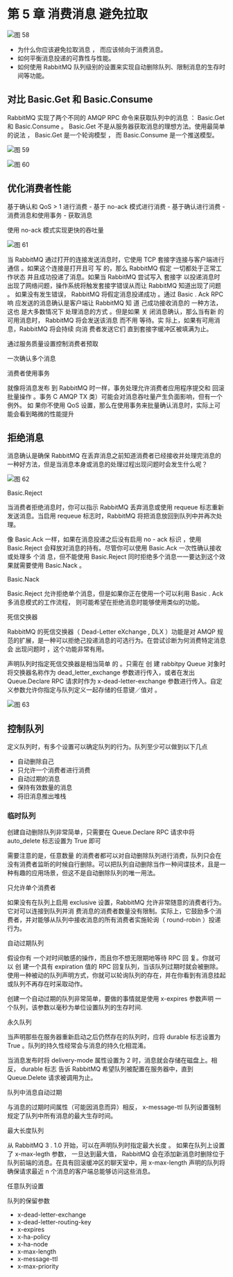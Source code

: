 # 第 5 章 消费消息 避免拉取

![图 58](https://shubuzuo.coding.net/p/image-host/d/image-host/git/raw/master/images/2022-07/2022-07-19/pic_1658200745428-29.png)  

- 为什么你应该避免拉取消息 ， 而应该倾向于消费消息。
- 如何平衡消息投递的可靠性与性能。
- 如何使用 RabbitMQ 队列级别的设置来实现自动删除队列、限制消息的生存时间等功能。

## 对比 Basic.Get 和 Basic.Consume

RabbitMQ 实现了两个不同的 AMQP RPC 命令来获取队列中的消息 ： Basic.Get 和 Basic.Consume 。 Basic.Get 不是从服务器获取消息的理想方法。使用最简单的说法 ， Basic.Get 是一个轮询模型 ， 而 Basic.Consume 是一个推送模型。

![图 59](https://shubuzuo.coding.net/p/image-host/d/image-host/git/raw/master/images/2022-07/2022-07-19/pic_1658200899717-47.png)  

![图 60](https://shubuzuo.coding.net/p/image-host/d/image-host/git/raw/master/images/2022-07/2022-07-19/pic_1658200920181-15.png)  

## 优化消费者性能

基于确认和 QoS > 1 进行消费 - 基于 no-ack 模式进行消费 - 基于确认进行消费 - 消费消息和使用事务 - 获取消息

使用 no-ack 模式实现更快的吞吐量

![图 61](https://shubuzuo.coding.net/p/image-host/d/image-host/git/raw/master/images/2022-07/2022-07-19/pic_1658201090875-4.png)  

当 RabbitMQ 通过打开的连接发送消息时，它使用 TCP 套接字连接与客户端进行通信 。如果这个连接是打开且可 写 的，那么 RabbitMQ 假定 一切都处于正常工作状态 并且成功投递了消息。如果当 RabbitMQ 尝试写入 套接字 以投递消息时出现了网络问题，操作系统将触发套接字错误从而让 RabbitMQ 知道出现了问题 。 如果没有发生错误， RabbitMQ 将假定消息投递成功 。通过 Basic . Ack RPC 响 应发送的消息确认是客户端让 RabbitMQ 知 道 己成功接收消息的 一种方法，这也 是大多数情况下 处理消息的方式 。但是如果 关 闭消息确认，那么当有新 的可用消息时， RabbitMQ 将会发送该消息 而不用 等待。实 际上，如果有可用消息，RabbitMQ 将会持续 向消 费者发送它们 直到套接字缓冲区被填满为止。

通过服务质量设置控制消费者预取

一次确认多个消息

消费者使用事务

就像将消息发布 到 RabbitMQ 时一样，事务处理允许消费者应用程序提交和 回滚批量操作 。事务 C AMQP TX 类）可能会对消息吞吐量产生负面影响，但有一个例外。 如 果你不使用 QoS 设置，那么在使用事务来批量确认消息时，实际上可能会看到略微的性能提升

## 拒绝消息

消息确认是确保 RabbitMQ 在丢弃消息之前知道消费者已经接收并处理完消息的一种好方法，但是当消息本身或消息的处理过程出现问题时会发生什么呢？

![图 62](https://shubuzuo.coding.net/p/image-host/d/image-host/git/raw/master/images/2022-07/2022-07-19/pic_1658201390434-17.png)  

Basic.Reject

当消费者拒绝消息时，你可以指示 RabbitMQ 丢弃消息或使用 requeue 标志重新发送消息。当启用 requeue 标志时，RabbitMQ 将把消息放回到队列中并再次处理。

像 Basic.Ack 一样，如果在消息投递之后没有启用 no - ack 标识 ，使用 Basic.Reject 会释放对消息的持有。尽管你可以使用 Basic.Ack 一次性确认接收或处理多 个消 息，但不能使用 Basic.Reject 同时拒绝多个消息一一要达到这个效果就需要使用 Basic.Nack 。

Basic.Nack

Basic.Reject 允许拒绝单个消息，但是如果你正在使用一个可以利用 Basic . Ack 多消息模式的工作流程， 则可能希望在拒绝消息时能够使用类似的功能。

死信交换器

RabbitMQ 的死信交换器（ Dead-Letter eXchange , DLX ）功能是对 AMQP 规范的扩展，是一种可以拒绝己投递消息的可选行为。在尝试诊断为何消费特定消息会 出现问题时 ，这个功能非常有用。

声明队列时指定死信交换器是相当简单 的 。只需在 创 建 rabbitpy Queue 对象时将交换器名称作为 dead_letter_exchange 参数进行传入，或者在发出 Queue.Declare RPC 请求时作为 x-dead-letter-exchange 参数进行传入。自定义参数允许你指定与队列定义一起存储的任意键／值对 。

![图 63](https://shubuzuo.coding.net/p/image-host/d/image-host/git/raw/master/images/2022-07/2022-07-19/pic_1658201740132-2.png)  

## 控制队列

定义队列时，有多个设置可以确定队列的行为。队列至少可以做到以下几点
- 自动删除自己
- 只允许一个消费者进行消费
- 自动过期的消息
- 保持有效数量的消息
- 将旧消息推出堆栈

### 临时队列

创建自动删除队列非常简单，只需要在 Queue.Declare RPC 请求中将 auto_delete 标志设置为 True 即可

需要注意的是，任意数量 的消费者都可以对自动删除队列进行消费，队列只会在没有消费者监昕的时候自行删除。可以把队列自动删除当作一种间谍技术，且是一种有趣的应用场景，但这不是自动删除队列的唯一用法。

只允许单个消费者

如果没有在队列上启用 exclusive 设置，RabbitMQ 允许非常随意的消费者行为。它对可以连接到队列并消 费消息的消费者数量没有限制。实际上，它鼓励多个消费者，并对能够从队列中接收消息的所有消费者实施轮询（ round-robin ）投递行为。

自动过期队列

假设你有 一个对时间敏感的操作，而且你不想无限期地等待 RPC 回 复。你就可以 创 建一个具有 expiration 值的 RPC 回复队列，当该队列过期时就会被删除。使用一种被动的队列声明方式，你就可以轮询队列的存在，并在你看到有消息挂起或队列不再存在时采取动作。

创建一个自动过期的队列非常简单，要做的事情就是使用 x-expires 参数声明 一个队列，该参数以毫秒为单位设置队列的生存时间.

永久队列

当声明那些在服务器重新启动之后仍然存在的队列时，应将 durable 标志设置为 True 。队列的持久性经常会与消息的持久化相混淆。

当消息发布时将 delivery-mode 属性设置为 2 时，消息就会存储在磁盘上。相反， durable 标志 告诉 RabbitMQ 希望队列被配置在服务器中，直到 Queue.Delete 请求被调用为止。

队列中消息自动过期

与消息的过期时间属性（可能因消息而异）相反， x-message-ttl 队列设置强制规定了队列中所有消息的最大生存时间。

最大长度队列

从 RabbitMQ 3 . 1.0 开始，可以在声明队列时指定最大长度 。 如果在队列上设置了 x-max-legth 参数， 一旦达到最大值， RabbitMQ 会在添加新消息时删除位于队列前端的消息。在具有回滚缓冲区的聊天室中，用 x-max-length 声明的队列将确保请求最近 n 个消息的客户端总能够访问这些消息。

任意队列设置

队列的保留参数
- x-dead-letter-exchange
- x-dead-letter-routing-key
- x-expires
- x-ha-policy
- x-ha-node
- x-max-length
- x-message-ttl
- x-max-priority






